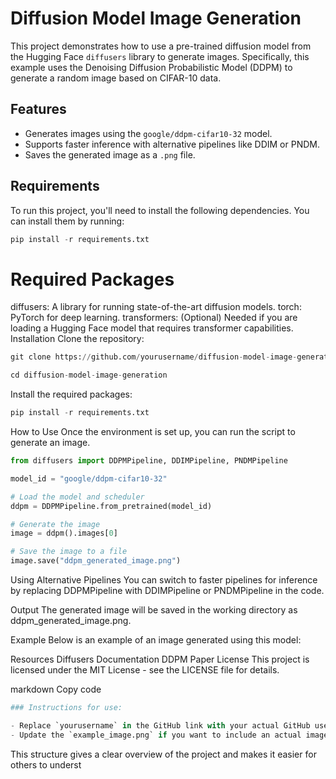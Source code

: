 # Diffusion Model Image Generation

This project demonstrates how to use a pre-trained diffusion model from the Hugging Face `diffusers` library to generate images. Specifically, this example uses the Denoising Diffusion Probabilistic Model (DDPM) to generate a random image based on CIFAR-10 data.

## Features

- Generates images using the `google/ddpm-cifar10-32` model.
- Supports faster inference with alternative pipelines like DDIM or PNDM.
- Saves the generated image as a `.png` file.

## Requirements

To run this project, you'll need to install the following dependencies. You can install them by running:


```python
pip install -r requirements.txt
```
# **Required Packages**

diffusers: A library for running state-of-the-art diffusion models.
torch: PyTorch for deep learning.
transformers: (Optional) Needed if you are loading a Hugging Face model that requires transformer capabilities.
Installation
Clone the repository:
```python
git clone https://github.com/yourusername/diffusion-model-image-generation.git
```
```python
cd diffusion-model-image-generation
```
Install the required packages:

```python
pip install -r requirements.txt
```
How to Use
Once the environment is set up, you can run the script to generate an image.

```python
from diffusers import DDPMPipeline, DDIMPipeline, PNDMPipeline

model_id = "google/ddpm-cifar10-32"

# Load the model and scheduler
ddpm = DDPMPipeline.from_pretrained(model_id)

# Generate the image
image = ddpm().images[0]

# Save the image to a file
image.save("ddpm_generated_image.png")
```
Using Alternative Pipelines
You can switch to faster pipelines for inference by replacing DDPMPipeline with DDIMPipeline or PNDMPipeline in the code.

Output
The generated image will be saved in the working directory as ddpm_generated_image.png.

Example
Below is an example of an image generated using this model:


Resources
Diffusers Documentation
DDPM Paper
License
This project is licensed under the MIT License - see the LICENSE file for details.

markdown
Copy code

```python
### Instructions for use:

- Replace `yourusername` in the GitHub link with your actual GitHub username if you plan to host the code on GitHub.
- Update the `example_image.png` if you want to include an actual image example in the `README`. 

```
This structure gives a clear overview of the project and makes it easier for others to underst
